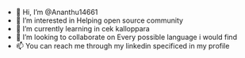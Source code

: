 - 👋 Hi, I’m @Ananthu14661
- 👀 I’m interested in Helping open source community 
- 🌱 I’m currently learning in cek kalloppara 
- 💞️ I’m looking to collaborate on Every possible language i would find
- 📫 You can reach me through my linkedin specificed in my profile

<!---
Ananthu14661/Ananthu14661 is a ✨ special ✨ repository because its `README.md` (this file) appears on your GitHub profile.
You can click the Preview link to take a look at your changes.
--->
